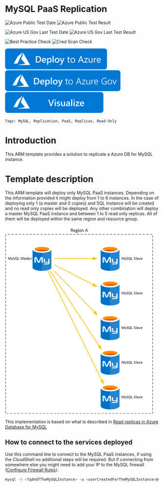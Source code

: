 # MySQL PaaS Replication

![Azure Public Test Date](https://azurequickstartsservice.blob.core.windows.net/badges/mysql-paas-replication/PublicLastTestDate.svg)
![Azure Public Test Result](https://azurequickstartsservice.blob.core.windows.net/badges/mysql-paas-replication/PublicDeployment.svg)

![Azure US Gov Last Test Date](https://azurequickstartsservice.blob.core.windows.net/badges/mysql-paas-replication/FairfaxLastTestDate.svg)
![Azure US Gov Last Test Result](https://azurequickstartsservice.blob.core.windows.net/badges/mysql-paas-replication/FairfaxDeployment.svg)

![Best Practice Check](https://azurequickstartsservice.blob.core.windows.net/badges/mysql-paas-replication/BestPracticeResult.svg)
![Cred Scan Check](https://azurequickstartsservice.blob.core.windows.net/badges/mysql-paas-replication/CredScanResult.svg)

[![Deploy To Azure](https://raw.githubusercontent.com/Azure/azure-quickstart-templates/master/1-CONTRIBUTION-GUIDE/images/deploytoazure.svg?sanitize=true)](https://portal.azure.com/#create/Microsoft.Template/uri/https%3A%2F%2Fraw.githubusercontent.com%2FAzure%2Fazure-quickstart-templates%2Fmaster%2Fmysql-paas-replication%2Fazuredeploy.json)
[![Deploy To Azure US Gov](https://raw.githubusercontent.com/Azure/azure-quickstart-templates/master/1-CONTRIBUTION-GUIDE/images/deploytoazuregov.svg?sanitize=true)](https://portal.azure.us/#create/Microsoft.Template/uri/https%3A%2F%2Fraw.githubusercontent.com%2FAzure%2Fazure-quickstart-templates%2Fmaster%2Fmysql-paas-replication%2Fazuredeploy.json)
[![Visualize](https://raw.githubusercontent.com/Azure/azure-quickstart-templates/master/1-CONTRIBUTION-GUIDE/images/visualizebutton.svg?sanitize=true)](http://armviz.io/#/?load=https%3A%2F%2Fraw.githubusercontent.com%2FAzure%2Fazure-quickstart-templates%2Fmaster%2Fmysql-paas-replication%2Fazuredeploy.json)

`Tags: MySQL, Replication, PaaS, Replicas, Read-Only`

# Introduction

This ARM template provides a solution to replicate a Azure DB for MySQL instance.

# Template description

This ARM template will deploy only MySQL PaaS instances. Depending on the information provided it might deploy from 1 to 6 instances. In the case of deploying only 1 (a master and 0 copies) and SQL Instance will be created and no read only copies will be deployed. Any other combination will deploy a master MySQL PaaS instance and between 1 to 5 read only replicas. All of them will be deployed within the same region and resource group.

![image](images/img01.png)

This implementation is based on what is described in [Read replicas in Azure Database for MySQL](https://docs.microsoft.com/en-us/azure/mysql/concepts-read-replicas)

## How to connect to the services deployed

Use this command line to connect to the MySQL PaaS instances, if using the CloudShell no additional steps will be required. But if connecting from somewhere else you might need to add your IP to the MySQL firewall ([Configure Firewall Rules](https://docs.microsoft.com/en-us/azure/mysql/howto-manage-firewall-using-portal)):

```bash
mysql -h <fqdnOfTheMySQLInstance> -u <userCreatedForTheMySQLInstance>@<fqdnOfTheMySQLInstance> -p
```
